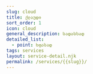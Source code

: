 ```yaml
---
slug: cloud
title: ქლაუდი
sort_order: 1
icon: cloud
general_description: სადასსად
detailed_list:
  - point: ხფასად
tags: services
layout: service-detail.njk
permalink: /services/{{slug}}/
---
```

